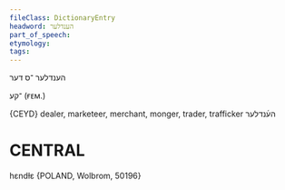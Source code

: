 ```yaml
---
fileClass: DictionaryEntry
headword: הענדלער
part_of_speech: 
etymology: 
tags: 
---
```

הענדלער
־ס
דער

־קע
(ғᴇᴍ.)

{CEYD}
dealer, marketeer, merchant, monger, trader, trafficker הע֜נדלער

CENTRAL
========

hɛndɫɛ {POLAND, Wolbrom, 50196}